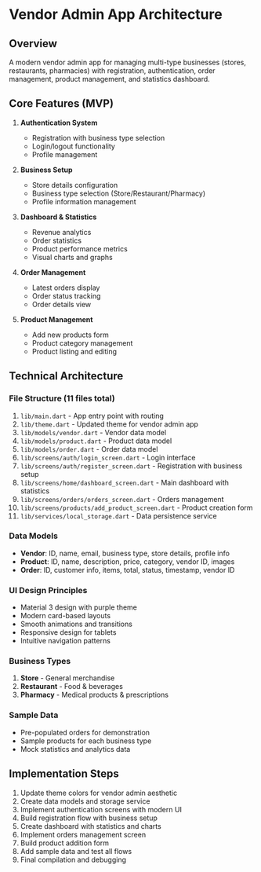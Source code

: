 # Vendor Admin App Architecture

## Overview
A modern vendor admin app for managing multi-type businesses (stores, restaurants, pharmacies) with registration, authentication, order management, product management, and statistics dashboard.

## Core Features (MVP)
1. **Authentication System**
   - Registration with business type selection
   - Login/logout functionality
   - Profile management

2. **Business Setup**
   - Store details configuration
   - Business type selection (Store/Restaurant/Pharmacy)
   - Profile information management

3. **Dashboard & Statistics**
   - Revenue analytics
   - Order statistics
   - Product performance metrics
   - Visual charts and graphs

4. **Order Management**
   - Latest orders display
   - Order status tracking
   - Order details view

5. **Product Management**
   - Add new products form
   - Product category management
   - Product listing and editing

## Technical Architecture

### File Structure (11 files total)
1. `lib/main.dart` - App entry point with routing
2. `lib/theme.dart` - Updated theme for vendor admin app
3. `lib/models/vendor.dart` - Vendor data model
4. `lib/models/product.dart` - Product data model
5. `lib/models/order.dart` - Order data model
6. `lib/screens/auth/login_screen.dart` - Login interface
7. `lib/screens/auth/register_screen.dart` - Registration with business setup
8. `lib/screens/home/dashboard_screen.dart` - Main dashboard with statistics
9. `lib/screens/orders/orders_screen.dart` - Orders management
10. `lib/screens/products/add_product_screen.dart` - Product creation form
11. `lib/services/local_storage.dart` - Data persistence service

### Data Models
- **Vendor**: ID, name, email, business type, store details, profile info
- **Product**: ID, name, description, price, category, vendor ID, images
- **Order**: ID, customer info, items, total, status, timestamp, vendor ID

### UI Design Principles
- Material 3 design with purple theme
- Modern card-based layouts
- Smooth animations and transitions
- Responsive design for tablets
- Intuitive navigation patterns

### Business Types
1. **Store** - General merchandise
2. **Restaurant** - Food & beverages  
3. **Pharmacy** - Medical products & prescriptions

### Sample Data
- Pre-populated orders for demonstration
- Sample products for each business type
- Mock statistics and analytics data

## Implementation Steps
1. Update theme colors for vendor admin aesthetic
2. Create data models and storage service
3. Implement authentication screens with modern UI
4. Build registration flow with business setup
5. Create dashboard with statistics and charts
6. Implement orders management screen
7. Build product addition form
8. Add sample data and test all flows
9. Final compilation and debugging